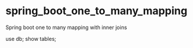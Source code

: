 # spring_boot_one_to_many_mapping
Spring boot one to many mapping with inner joins


use db;
show tables;
